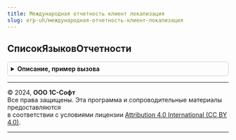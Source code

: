 ```yaml
---
title: Международная отчетность клиент локализация
slug: erp-uh/международная-отчетность-клиент-локализация
---
```



## СписокЯзыковОтчетности
<details style="margin: 1em 0; padding: 0.5em; border: 1px solid #ccc; border-radius: 6px;">

<summary style="font-weight: bold; cursor: pointer;">Описание, пример вызова</summary>

```bsl

// Дополняет список кодов языков для выбора в финансовых отчетах
// Параметры:
//  КодыЯзыков - СписокЗначений - список языко отчетности, доступных для выбора пользователю.
//
//Пример:
//КодыЯзыков.Добавить("de", "Немецкий");
//КодыЯзыков.Добавить("it", "Итальянский");
//
Процедура СписокЯзыковОтчетности(КодыЯзыков) Экспорт
```

Пример вызова
```bsl
МеждународнаяОтчетностьКлиентЛокализация.СписокЯзыковОтчетности(КодыЯзыков) 
```
</details>

---

© 2024, **ООО 1С-Софт**  
Все права защищены. Эта программа и сопроводительные материалы предоставляются  
в соответствии с условиями лицензии [Attribution 4.0 International (CC BY 4.0)](https://creativecommons.org/licenses/by/4.0/legalcode).

---
